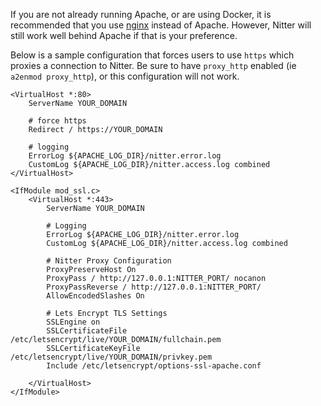 If you are not already running Apache, or are using Docker, it is recommended that you use [nginx](Nginx) instead of Apache. However, Nitter will still work well behind Apache if that is your preference.

Below is a sample configuration that forces users to use `https` which proxies a connection to Nitter. Be sure to have `proxy_http` enabled (ie `a2enmod proxy_http`), or this configuration will not work.

```
<VirtualHost *:80>                                                                   
    ServerName YOUR_DOMAIN                                                    
                                                                                     
    # force https                                                                    
    Redirect / https://YOUR_DOMAIN                                          
                                                                                     
    # logging                                                                        
    ErrorLog ${APACHE_LOG_DIR}/nitter.error.log                                      
    CustomLog ${APACHE_LOG_DIR}/nitter.access.log combined                           
</VirtualHost>

<IfModule mod_ssl.c>
    <VirtualHost *:443>
        ServerName YOUR_DOMAIN

        # Logging
        ErrorLog ${APACHE_LOG_DIR}/nitter.error.log
        CustomLog ${APACHE_LOG_DIR}/nitter.access.log combined

        # Nitter Proxy Configuration
        ProxyPreserveHost On
        ProxyPass / http://127.0.0.1:NITTER_PORT/ nocanon
        ProxyPassReverse / http://127.0.0.1:NITTER_PORT/
        AllowEncodedSlashes On

        # Lets Encrypt TLS Settings
        SSLEngine on
        SSLCertificateFile /etc/letsencrypt/live/YOUR_DOMAIN/fullchain.pem
        SSLCertificateKeyFile /etc/letsencrypt/live/YOUR_DOMAIN/privkey.pem
        Include /etc/letsencrypt/options-ssl-apache.conf

    </VirtualHost>
</IfModule>

```